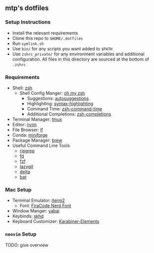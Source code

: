 ## mtp's dotfiles

### Setup Instructions

- Install the relevant requirements
- Clone this repo to `$HOME/.dotfiles`
- Run `symlink.sh`
- Use `bin/` for any scripts you want added to `$PATH`
- Use `zshrc_private/` for any environment variables and additional configuration. All files in this directory are sourced at the bottom of `.zshrc`

### Requirements

- Shell: [zsh](https://github.com/ohmyzsh/ohmyzsh/wiki/Installing-ZSH)
    - Shell Config Manger: [oh my zsh](https://github.com/ohmyzsh/ohmyzsh)
        - Suggestions: [autosuggestions](https://github.com/zsh-users/zsh-autosuggestions)
        - Highlighting: [syntax-highlighting](https://github.com/zsh-users/zsh-syntax-highlighting)
        - Command Time: [zsh-command-time](https://github.com/popstas/zsh-command-time)
        - Additional Completions: [zsh-completions](https://github.com/zsh-users/zsh-completions)
- Terminal Manager: [tmux](https://github.com/tmux/tmux)
- Editor: [nvim](https://github.com/neovim/neovim)
- File Browser: [lf](https://pkg.go.dev/github.com/gokcehan/lf)
- Conda: [miniforge](https://github.com/conda-forge/miniforge)
- Package Manager: [brew](https://brew.sh/)
- Useful Command Line Tools
    - [ripgrep](https://github.com/BurntSushi/ripgrep)
    - [fd](https://github.com/sharkdp/fd)
    - [fzf](https://github.com/junegunn/fzf)
    - [lazygit](https://github.com/jesseduffield/lazygit)
    - [delta](https://github.com/dandavison/delta)
    - [bat](https://github.com/sharkdp/bat)

### Mac Setup

- Terminal Emulator: [iterm2](https://github.com/gnachman/iTerm2)
    - Font: [FiraCode Nerd Font](https://github.com/ryanoasis/nerd-fonts/tree/master/patched-fonts/FiraCode)
- Window Manger: [yabai](https://github.com/koekeishiya/yabai)
- Keybinds: [skhd](https://github.com/koekeishiya/skhd)
- Keyboard Customizer: [Karabiner-Elements](https://karabiner-elements.pqrs.org)

### `neovim` Setup

TODO: give overview

